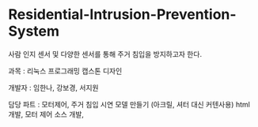 # Residential-Intrusion-Prevention-System
사람 인지 센서 및 다양한 센서를 통해 주거 침입을 방지하고자 한다. 

과목 : 리눅스 프로그래밍
캡스톤 디자인

개발자 : 임한나, 강보경, 서지원


담당 파트 : 모터제어, 주거 침입 시연 모델 만들기 (아크릴, 셔터 대신 커텐사용)
          html 개발, 모터 제어 소스 개발, 
